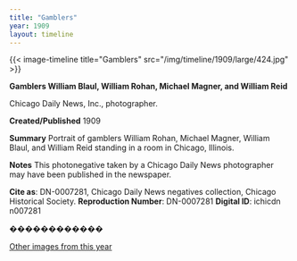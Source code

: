 ```yaml
---
title: "Gamblers"
year: 1909
layout: timeline
---
```


{{< image-timeline title="Gamblers" src="/img/timeline/1909/large/424.jpg" >}}


__**Gamblers William Blaul, William Rohan, Michael Magner, and William Reid**__

Chicago Daily News, Inc., photographer.

**Created/Published**
1909

**Summary**
Portrait of gamblers William Rohan, Michael Magner, William Blaul, and William Reid standing in a room in Chicago, Illinois.

**Notes**
This photonegative taken by a Chicago Daily News photographer may have been published in the newspaper.

__Cite as__: DN-0007281, Chicago Daily News negatives collection, Chicago Historical Society.
__Reproduction Number__: DN-0007281
__Digital ID__: ichicdn n007281

������������

[Other images from this year](/historical/timeline/1909)